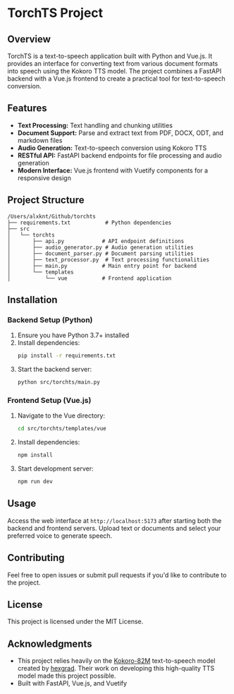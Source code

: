 # TorchTS Project

## Overview

TorchTS is a text-to-speech application built with Python and Vue.js. It provides an interface for converting text from various document formats into speech using the Kokoro TTS model. The project combines a FastAPI backend with a Vue.js frontend to create a practical tool for text-to-speech conversion.

## Features

- **Text Processing:** Text handling and chunking utilities
- **Document Support:** Parse and extract text from PDF, DOCX, ODT, and markdown files
- **Audio Generation:** Text-to-speech conversion using Kokoro TTS
- **RESTful API:** FastAPI backend endpoints for file processing and audio generation
- **Modern Interface:** Vue.js frontend with Vuetify components for a responsive design

## Project Structure

```
/Users/alxknt/Github/torchts
├── requirements.txt           # Python dependencies
├── src
│   └── torchts
│       ├── api.py            # API endpoint definitions
│       ├── audio_generator.py # Audio generation utilities
│       ├── document_parser.py # Document parsing utilities
│       ├── text_processor.py  # Text processing functionalities
│       ├── main.py           # Main entry point for backend
│       └── templates
│           └── vue           # Frontend application
```

## Installation

### Backend Setup (Python)

1. Ensure you have Python 3.7+ installed
2. Install dependencies:
   ```bash
   pip install -r requirements.txt
   ```
3. Start the backend server:
   ```bash
   python src/torchts/main.py
   ```

### Frontend Setup (Vue.js)

1. Navigate to the Vue directory:
   ```bash
   cd src/torchts/templates/vue
   ```
2. Install dependencies:
   ```bash
   npm install
   ```
3. Start development server:
   ```bash
   npm run dev
   ```

## Usage

Access the web interface at `http://localhost:5173` after starting both the backend and frontend servers. Upload text or documents and select your preferred voice to generate speech.

## Contributing

Feel free to open issues or submit pull requests if you'd like to contribute to the project.

## License

This project is licensed under the MIT License.

## Acknowledgments

- This project relies heavily on the [Kokoro-82M](https://github.com/hexgrad/kokoro) text-to-speech model created by [hexgrad](https://huggingface.co/hexgrad/Kokoro-82M). Their work on developing this high-quality TTS model made this project possible.
- Built with FastAPI, Vue.js, and Vuetify
